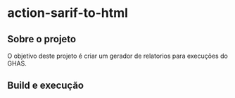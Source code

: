 # action-sarif-to-html


## Sobre o projeto
O objetivo deste projeto é criar um gerador de relatorios para execuções do GHAS.


## Build e execução